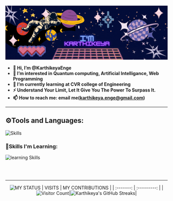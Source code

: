 <div align='center'>

![Head](https://raw.githubusercontent.com/KarthikeyaEnge/KarthikeyaEnge/main/readme_gif.gif)

</div>

- <b>👋 Hi, I’m @KarthikeyaEnge</b>
- <b>👀 I’m interested in Quantum computing, Artificial Intelligance, Web Programming</b>
- <b>🌱 I’m currently learning at CVR college of Engineering</b>
- <b>⚡ Understand Your Limit, Let It Give You The Power To Surpass It. </b>
- <b>📫 How to reach me: email me(karthikeya.enge@gmail.com)</b>

---
## ⚙️Tools and Languages:

![Skills](https://skillicons.dev/icons?i=c,java,python,html,css,js,git,github)    

### 📖Skills I'm Learning:

![learning Skills](https://skillicons.dev/icons?i=django,nodejs,react,mongodb,express) 

<br><br>

---
<div align='center'>
     
![MY STATUS](https://github-readme-stats.vercel.app/api?username=karthikeyaEnge&show_icons=true&theme=midnight-purple\&hide_border=true)
|        VISITS          |        MY CONTRIBUTIONS    |
|       :-------:        |          :---------:       |
|![Visitor Count](https://profile-counter.glitch.me/karthikeyaEnge/count.svg)|![Karthikeya's GitHub Streaks](https://github-readme-streak-stats.herokuapp.com/?user=karthikeyaEnge&theme=midnight-purple\&hide_border=true)|

</div>


